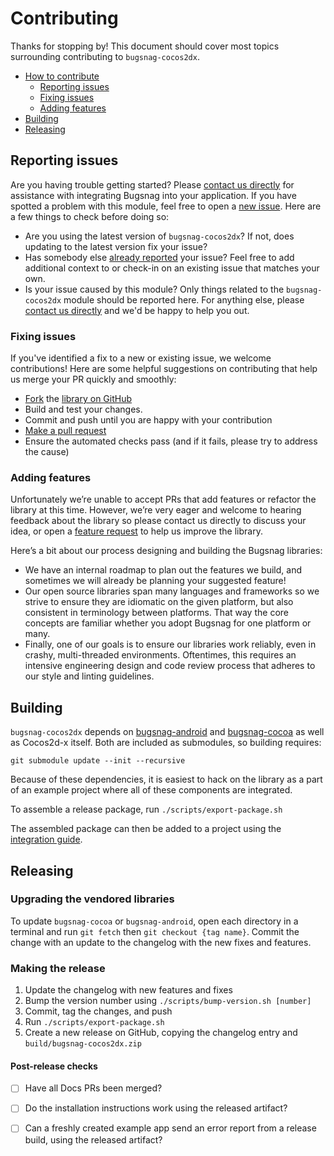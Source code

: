 # Contributing

Thanks for stopping by! This document should cover most topics surrounding contributing to `bugsnag-cocos2dx`.

* [How to contribute](#how-to-contribute)
  * [Reporting issues](#reporting-issues)
  * [Fixing issues](#fixing-issues)
  * [Adding features](#adding-features)
* [Building](#building)
* [Releasing](#releasing)

## Reporting issues

Are you having trouble getting started? Please [contact us directly](mailto:support@bugsnag.com?subject=%5BGitHub%5D%20Cocos2d%20-%20having%20trouble%20getting%20started%20with%20Bugsnag) for assistance with integrating Bugsnag into your application.
If you have spotted a problem with this module, feel free to open a [new issue](https://github.com/bugsnag/bugsnag-cocos2dx/issues/new?template=Bug_report.md). Here are a few things to check before doing so:

* Are you using the latest version of `bugsnag-cocos2dx`? If not, does updating to the latest version fix your issue?
* Has somebody else [already reported](https://github.com/bugsnag/bugsnag-cocos2dx/issues?utf8=%E2%9C%93&q=is%3Aissue%20is%3Aopen) your issue? Feel free to add additional context to or check-in on an existing issue that matches your own.
* Is your issue caused by this module? Only things related to the `bugsnag-cocos2dx` module should be reported here. For anything else, please [contact us directly](mailto:support@bugsnag.com) and we'd be happy to help you out.

### Fixing issues

If you've identified a fix to a new or existing issue, we welcome contributions!
Here are some helpful suggestions on contributing that help us merge your PR quickly and smoothly:

* [Fork](https://help.github.com/articles/fork-a-repo) the
  [library on GitHub](https://github.com/bugsnag/bugsnag-cocos2dx)
* Build and test your changes.
* Commit and push until you are happy with your contribution
* [Make a pull request](https://help.github.com/articles/using-pull-requests)
* Ensure the automated checks pass (and if it fails, please try to address the cause)

### Adding features

Unfortunately we’re unable to accept PRs that add features or refactor the library at this time.
However, we’re very eager and welcome to hearing feedback about the library so please contact us directly to discuss your idea, or open a
[feature request](https://github.com/bugsnag/bugsnag-cocos2dx/issues/new?template=Feature_request.md) to help us improve the library.

Here’s a bit about our process designing and building the Bugsnag libraries:

* We have an internal roadmap to plan out the features we build, and sometimes we will already be planning your suggested feature!
* Our open source libraries span many languages and frameworks so we strive to ensure they are idiomatic on the given platform, but also consistent in terminology between platforms. That way the core concepts are familiar whether you adopt Bugsnag for one platform or many.
* Finally, one of our goals is to ensure our libraries work reliably, even in crashy, multi-threaded environments. Oftentimes, this requires an intensive engineering design and code review process that adheres to our style and linting guidelines.

## Building

`bugsnag-cocos2dx` depends on
[bugsnag-android](https://github.com/bugsnag/bugsnag-android) and
[bugsnag-cocoa](https://github.com/bugsnag/bugsnag-cocoa) as well as Cocos2d-x
itself. Both are included as submodules, so building requires:

```
git submodule update --init --recursive
```

Because of these dependencies, it is easiest to hack on the library as a part of
an example project where all of these components are integrated.

To assemble a release package, run `./scripts/export-package.sh`

The assembled package can then be added to a project using the [integration
guide](https://docs.bugsnag.com/platforms/cocos2dx/).

## Releasing

### Upgrading the vendored libraries

To update `bugsnag-cocoa` or `bugsnag-android`, open each directory in a
terminal and run `git fetch` then `git checkout {tag name}`. Commit the change
with an update to the changelog with the new fixes and features.

### Making the release

1. Update the changelog with new features and fixes
2. Bump the version number using `./scripts/bump-version.sh [number]`
3. Commit, tag the changes, and push
4. Run `./scripts/export-package.sh`
5. Create a new release on GitHub, copying the changelog entry and
   `build/bugsnag-cocos2dx.zip`

#### Post-release checks

- [ ] Have all Docs PRs been merged?
- [ ] Do the installation instructions work using the released artifact?
- [ ] Can a freshly created example app send an error report from a release build, using the released artifact?

